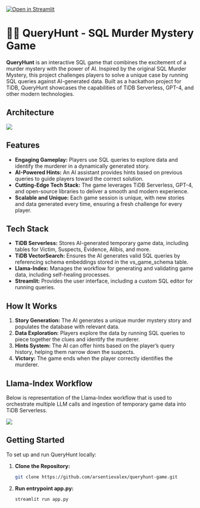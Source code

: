 [![Open in Streamlit](https://static.streamlit.io/badges/streamlit_badge_black_white.svg)](https://queryhunt-game.streamlit.app/)

# 🕵️‍♂️ QueryHunt - SQL Murder Mystery Game

**QueryHunt** is an interactive SQL game that combines the excitement of a murder mystery with the power of AI. Inspired by the original SQL Murder Mystery, this project challenges players to solve a unique case by running SQL queries against AI-generated data. Built as a hackathon project for TiDB, QueryHunt showcases the capabilities of TiDB Serverless, GPT-4, and other modern technologies.

## Architecture

<img src="https://i.postimg.cc/G34Zdz22/Architecture.png"/>

## Features

- **Engaging Gameplay:** Players use SQL queries to explore data and identify the murderer in a dynamically generated story.
- **AI-Powered Hints:** An AI assistant provides hints based on previous queries to guide players toward the correct solution.
- **Cutting-Edge Tech Stack:** The game leverages TiDB Serverless, GPT-4, and open-source libraries to deliver a smooth and modern experience.
- **Scalable and Unique:** Each game session is unique, with new stories and data generated every time, ensuring a fresh challenge for every player.

## Tech Stack

- **TiDB Serverless:** Stores AI-generated temporary game data, including tables for Victim, Suspects, Evidence, Alibis, and more.
- **TiDB VectorSearch:** Ensures the AI generates valid SQL queries by referencing schema embeddings stored in the vs_game_schema table.
- **Llama-Index:** Manages the workflow for generating and validating game data, including self-healing processes.
- **Streamlit:** Provides the user interface, including a custom SQL editor for running queries.

## How It Works

1. **Story Generation:** The AI generates a unique murder mystery story and populates the database with relevant data.
2. **Data Exploration:** Players explore the data by running SQL queries to piece together the clues and identify the murderer.
3. **Hints System:** The AI can offer hints based on the player’s query history, helping them narrow down the suspects.
4. **Victory:** The game ends when the player correctly identifies the murderer.

## Llama-Index Workflow

Below is representation of the Llama-Index workflow that is used to orchestrate multiple LLM calls and ingestion of temporary game data into TiDB Serverless.

<img src="https://i.postimg.cc/7LpS7xgj/Llama-Index-Workflow.png"/>


## Getting Started

To set up and run QueryHunt locally:

1. **Clone the Repository:**
   ```bash
   git clone https://github.com/arsentievalex/queryhunt-game.git

2. **Run entrypoint app.py:**
   ```bash
   streamlit run app.py
